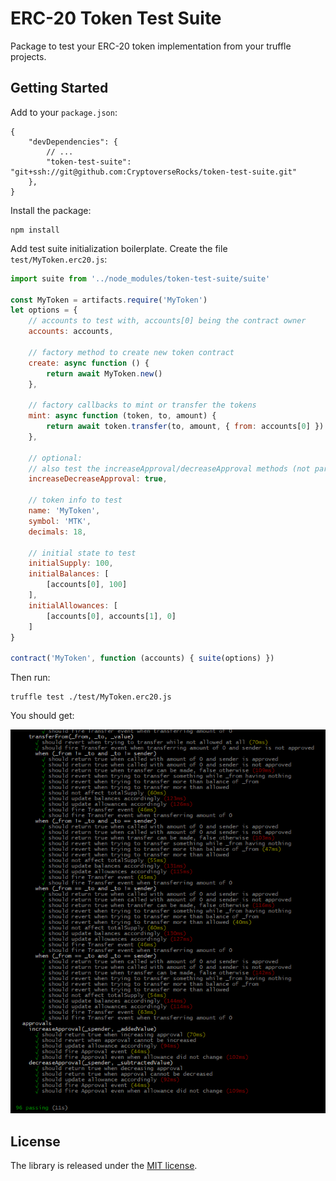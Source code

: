 ERC-20 Token Test Suite
=======================

Package to test your ERC-20 token implementation from your truffle projects.

Getting Started
---------------

Add to your `package.json`:

```
{
	"devDependencies": {
		// ...
		"token-test-suite": "git+ssh://git@github.com:CryptoverseRocks/token-test-suite.git"
	},
}
```

Install the package:

```
npm install
```

Add test suite initialization boilerplate. Create the file `test/MyToken.erc20.js`:

```js
import suite from '../node_modules/token-test-suite/suite'

const MyToken = artifacts.require('MyToken')
let options = {
	// accounts to test with, accounts[0] being the contract owner
	accounts: accounts,

	// factory method to create new token contract
	create: async function () {
		return await MyToken.new()
	},

	// factory callbacks to mint or transfer the tokens
	mint: async function (token, to, amount) {
		return await token.transfer(to, amount, { from: accounts[0] })
	},

	// optional:
	// also test the increaseApproval/decreaseApproval methods (not part of the ERC-20 standard)
	increaseDecreaseApproval: true,

	// token info to test
	name: 'MyToken',
	symbol: 'MTK',
	decimals: 18,

	// initial state to test
	initialSupply: 100,
	initialBalances: [
		[accounts[0], 100]
	],
	initialAllowances: [
		[accounts[0], accounts[1], 0]
	]
}

contract('MyToken', function (accounts) { suite(options) })
```

Then run:

```
truffle test ./test/MyToken.erc20.js
```

You should get:

![Output of the test run](./assets/test-run.png?raw=true)

License
-------

The library is released under the [MIT license](LICENSE.md).
